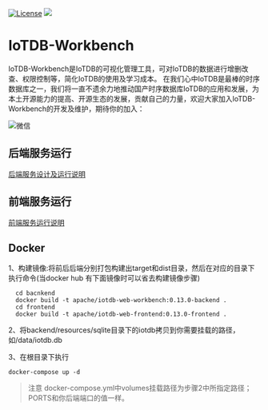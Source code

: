 <!--

    Licensed to the Apache Software Foundation (ASF) under one
    or more contributor license agreements.  See the NOTICE file
    distributed with this work for additional information
    regarding copyright ownership.  The ASF licenses this file
    to you under the Apache License, Version 2.0 (the
    "License"); you may not use this file except in compliance
    with the License.  You may obtain a copy of the License at

        http://www.apache.org/licenses/LICENSE-2.0

    Unless required by applicable law or agreed to in writing,
    software distributed under the License is distributed on an
    "AS IS" BASIS, WITHOUT WARRANTIES OR CONDITIONS OF ANY
    KIND, either express or implied.  See the License for the
    specific language governing permissions and limitations
    under the License.

-->

[![License](https://img.shields.io/badge/license-Apache%202-4EB1BA.svg)](https://www.apache.org/licenses/LICENSE-2.0.html)
![](https://img.shields.io/badge/java--language-1.8-blue.svg)

# IoTDB-Workbench

IoTDB-Workbench是IoTDB的可视化管理工具，可对IoTDB的数据进行增删改查、权限控制等，简化IoTDB的使用及学习成本。
在我们心中IoTDB是最棒的时序数据库之一，我们将一直不遗余力地推动国产时序数据库IoTDB的应用和发展，为本土开源能力的提高、开源生态的发展，贡献自己的力量，欢迎大家加入IoTDB-Workbench的开发及维护，期待你的加入：

![微信](backend/doc/image/wechat.png)

## 后端服务运行

[后端服务设计及运行说明](backend/README.md)

## 前端服务运行

[前端服务运行说明](frontend/README.md)




## Docker

1、构建镜像:将前后后端分别打包构建出target和dist目录，然后在对应的目录下执行命令(当docker hub 有下面镜像时可以省去构建镜像步骤)

```shell script
  cd bacnkend
  docker build -t apache/iotdb-web-workbench:0.13.0-backend .
  cd frontend
  docker build -t apache/iotdb-web-frontend:0.13.0-frontend .
```

2、将backend/resources/sqlite目录下的iotdb拷贝到你需要挂载的路径，如/data/iotdb.db

3、在根目录下执行

`docker-compose up -d`

> 注意 docker-compose.yml中volumes挂载路径为步骤2中所指定路径；PORTS和你后端端口的值一样。
